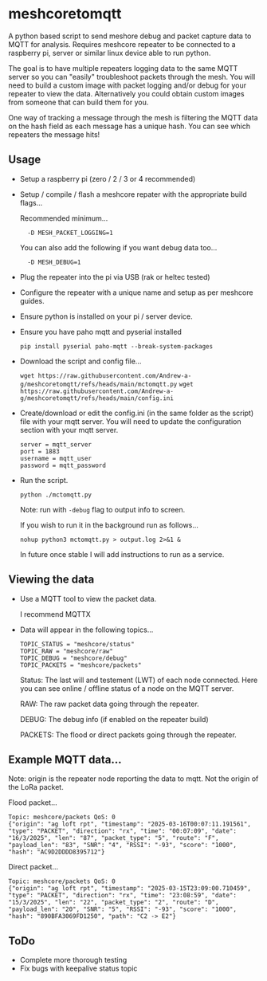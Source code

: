 # meshcoretomqtt
A python based script to send meshore debug and packet capture data to MQTT for analysis.  Requires meshcore repeater to be connected to a raspberry pi, server or similar linux device able to run python.

The goal is to have multiple repeaters logging data to the same MQTT server so you can "easily" troubleshoot packets through the mesh.
You will need to build a custom image with packet logging and/or debug for your repeater to view the data.  Alternatively you could obtain custom images from someone that can build them for you.

One way of tracking a message through the mesh is filtering the MQTT data on the hash field as each message has a unique hash.  You can see which repeaters the message hits!

## Usage
- Setup a raspberry pi (zero / 2 / 3 or 4 recommended)
- Setup / compile / flash a meshcore repater with the appropriate build flags...

  Recommended minimum...
  ```
    -D MESH_PACKET_LOGGING=1
  ```
  You can also add the following if you want debug data too...
  ```
    -D MESH_DEBUG=1
  ```
- Plug the repeater into the pi via USB (rak or heltec tested)
- Configure the repeater with a unique name and setup as per meshcore guides.
- Ensure python is installed on your pi / server device.
- Ensure you have paho mqtt and pyserial installed

  `pip install pyserial paho-mqtt --break-system-packages`
- Download the script and config file...

  `wget https://raw.githubusercontent.com/Andrew-a-g/meshcoretomqtt/refs/heads/main/mctomqtt.py`
  `wget https://raw.githubusercontent.com/Andrew-a-g/meshcoretomqtt/refs/heads/main/config.ini`

- Create/download or edit the config.ini (in the same folder as the script) file with your mqtt server.  You will need to update the configuration section with your mqtt server.
  ```
  server = mqtt_server
  port = 1883
  username = mqtt_user
  password = mqtt_password
  ```
- Run the script.

  `python ./mctomqtt.py`
  
  Note: run with `-debug` flag to output info to screen.

  If you wish to run it in the background run as follows...
  ```
  nohup python3 mctomqtt.py > output.log 2>&1 &
  ```

  In future once stable I will add instructions to run as a service.

## Viewing the data

- Use a MQTT tool to view the packet data.

  I recommend MQTTX
- Data will appear in the following topics...
  ```
  TOPIC_STATUS = "meshcore/status"
  TOPIC_RAW = "meshcore/raw"
  TOPIC_DEBUG = "meshcore/debug"
  TOPIC_PACKETS = "meshcore/packets"
  ```
  Status: The last will and testement (LWT) of each node connected.  Here you can see online / offline status of a node on the MQTT server.

  RAW: The raw packet data going through the repeater.

  DEBUG: The debug info (if enabled on the repeater build)

  PACKETS: The flood or direct packets going through the repeater.

## Example MQTT data...

Note: origin is the repeater node reporting the data to mqtt.  Not the origin of the LoRa packet.

Flood packet...
```
Topic: meshcore/packets QoS: 0
{"origin": "ag loft rpt", "timestamp": "2025-03-16T00:07:11.191561", "type": "PACKET", "direction": "rx", "time": "00:07:09", "date": "16/3/2025", "len": "87", "packet_type": "5", "route": "F", "payload_len": "83", "SNR": "4", "RSSI": "-93", "score": "1000", "hash": "AC9D2DDDD8395712"}
```
Direct packet...
```
Topic: meshcore/packets QoS: 0
{"origin": "ag loft rpt", "timestamp": "2025-03-15T23:09:00.710459", "type": "PACKET", "direction": "rx", "time": "23:08:59", "date": "15/3/2025", "len": "22", "packet_type": "2", "route": "D", "payload_len": "20", "SNR": "5", "RSSI": "-93", "score": "1000", "hash": "890BFA3069FD1250", "path": "C2 -> E2"}
```

## ToDo
- Complete more thorough testing
- Fix bugs with keepalive status topic